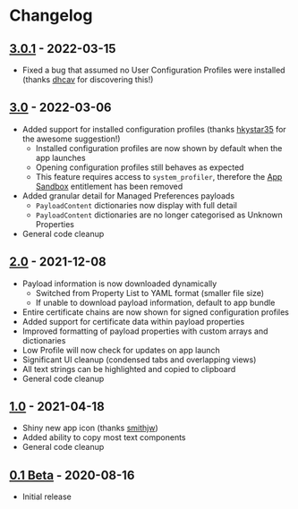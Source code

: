 # Changelog

## [3.0.1](https://github.com/ninxsoft/Mist/releases/tag/v0.5) - 2022-03-15

- Fixed a bug that assumed no User Configuration Profiles were installed (thanks [dhcav](https://github.com/dhcav) for discovering this!)

## [3.0](https://github.com/ninxsoft/LowProfile/releases/tag/v3.0) - 2022-03-06

- Added support for installed configuration profiles (thanks [hkystar35](https://github.com/hkystar35) for the awesome suggestion!)
  - Installed configuration profiles are now shown by default when the app launches
  - Opening configuration profiles still behaves as expected
  - This feature requires access to `system_profiler`, therefore the [App Sandbox](https://developer.apple.com/documentation/security/app_sandbox) entitlement has been removed
- Added granular detail for Managed Preferences payloads
  - `PayloadContent` dictionaries now display with full detail
  - `PayloadContent` dictionaries are no longer categorised as Unknown Properties
- General code cleanup

## [2.0](https://github.com/ninxsoft/LowProfile/releases/tag/v2.0) - 2021-12-08

- Payload information is now downloaded dynamically
  - Switched from Property List to YAML format (smaller file size)
  - If unable to download payload information, default to app bundle
- Entire certificate chains are now shown for signed configuration profiles
- Added support for certificate data within payload properties
- Improved formatting of payload properties with custom arrays and dictionaries
- Low Profile will now check for updates on app launch
- Significant UI cleanup (condensed tabs and overlapping views)
- All text strings can be highlighted and copied to clipboard
- General code cleanup

## [1.0](https://github.com/ninxsoft/LowProfile/releases/tag/v1.0) - 2021-04-18

- Shiny new app icon (thanks [smithjw](https://github.com/smithjw))
- Added ability to copy most text components
- General code cleanup

## [0.1 Beta](https://github.com/ninxsoft/LowProfile/releases/tag/v0.1) - 2020-08-16

- Initial release
